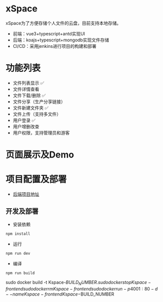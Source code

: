 # xSpace

xSpace为了方便存储个人文件的云盘，目前支持本地存储。
- 前端：vue3+typescript+antd实现UI
- 后端：koajs+typescript+mongodb实现文件存储
- CI/CD：采用jenkins进行项目的构建和部署

# 功能列表

- 文件列表显示 :white_check_mark:
- 文件详情查看
- 文件下载/删除 :white_check_mark:
- 文件分享（生产分享链接）
- 文件新建文件夹 :white_check_mark:
- 文件上传（支持多文件）
- 用户登录 :white_check_mark:
- 用户增删改查
- 用户权限，支持管理员和游客

# 页面展示及Demo


# 项目配置及部署

- [后端项目地址](https://gitee.com/rootingcv/Kspace-server.git)

## 开发及部署
- 安装依赖
```sh
npm install
```
- 运行
```sh
npm run dev
```
- 编译

```sh
npm run build
```

sudo docker build -t Kspace-$BUILD_NUMBER .
sudo docker stop Kspace-frontend
sudo docker rm Kspace-frontend
sudo docker run -p 4001:80 -d --name Kspace-frontend Kspace-$BUILD_NUMBER